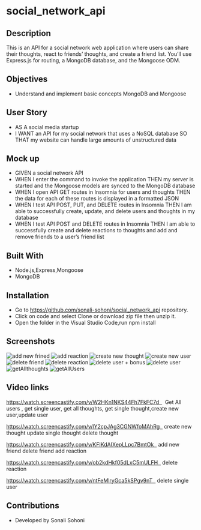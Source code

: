 # social_network_api

## Description
This is an API for a social network web application where users can share their thoughts, react to friends’ thoughts, and create a friend list. You’ll use Express.js for routing, a MongoDB database, and the Mongoose ODM. 

## Objectives
* Understand and implement basic concepts MongoDB and Mongoose

## User Story
* AS A social media startup
* I WANT an API for my social network that uses a NoSQL database
  SO THAT my website can handle large amounts of unstructured data
## Mock up

* GIVEN a social network API
* WHEN I enter the command to invoke the application
THEN my server is started and the Mongoose models are synced to the MongoDB database
* WHEN I open API GET routes in Insomnia for users and thoughts
THEN the data for each of these routes is displayed in a formatted JSON
* WHEN I test API POST, PUT, and DELETE routes in Insomnia
THEN I am able to successfully create, update, and delete users and thoughts in my database
* WHEN I test API POST and DELETE routes in Insomnia
THEN I am able to successfully create and delete reactions to thoughts and add and remove friends to a user’s friend list

## Built With
* Node.js,Express,Mongoose
* MongoDB



## Installation
* Go to https://github.com/sonali-sohoni/social_network_api repository.
* Click on code and select Clone or download zip file then unzip it.
* Open the folder in the Visual Studio Code,run npm install


## Screenshots
![add new frined](https://user-images.githubusercontent.com/88642738/147427818-4fb2688e-d2ee-48ee-950c-5a94aabd76da.png)
![add reaction](https://user-images.githubusercontent.com/88642738/147427820-75346e25-26b4-42b9-a2d7-8fae82971631.png)
![create new thought](https://user-images.githubusercontent.com/88642738/147427821-a834fe2d-697c-4c61-8402-906e46e7f871.png)
![create new user](https://user-images.githubusercontent.com/88642738/147427822-80983811-58ee-4b54-8b2a-1c89b68ad216.png)
![delete friend](https://user-images.githubusercontent.com/88642738/147427824-9d95656b-b2cd-4a04-9f83-b33c5c5de470.png)
![delete reaction](https://user-images.githubusercontent.com/88642738/147427825-ed95ab4f-98f4-4f08-971d-6477435597a7.png)
![delete user + bonus ](https://user-images.githubusercontent.com/88642738/147427826-dae96c63-3e9d-41bf-ae39-91c5532b9703.png)
![delete user](https://user-images.githubusercontent.com/88642738/147427827-9f2e8d44-15d1-48ee-bb77-957ae957571e.png)
![getAllthoughts](https://user-images.githubusercontent.com/88642738/147427828-a25e1a16-8e36-48ac-83b1-6dae59f8cf7e.png)
![getAllUsers](https://user-images.githubusercontent.com/88642738/147427830-d3ef011f-f31e-4cd6-8e43-b52e21799c47.png)


## Video links

https://watch.screencastify.com/v/W2HKn1NKS44Fh7FkFC7d    Get All users , get single user, get all thoughts, get single thought,create new user,update user

https://watch.screencastify.com/v/lY2cpJAg3CGNWfoMAhRg   create new thought update single thought delete thought

https://watch.screencastify.com/v/KFIKdAIXepLLpc7BmtOk   add new friend delete friend add reaction

https://watch.screencastify.com/v/ob2kdHkf05dLxC5mULFH   delete reaction

https://watch.screencastify.com/v/ntFeMlryGca5kSPgv9nT   delete single user


   
## Contributions
* Developed by Sonali Sohoni


    
  



